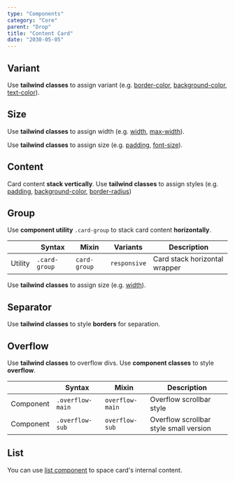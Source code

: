 ```yaml
---
type: "Components"
category: "Core"
parent: "Drop"
title: "Content Card"
date: "2030-05-05"
---
```


## Variant

Use **tailwind classes** to assign variant (e.g. [border-color](https://tailwindcss.com/docs/border-color), [background-color](https://tailwindcss.com/docs/background-color), [text-color](https://tailwindcss.com/docs/text-color)).

<demo>
  <demovanilla src="vanilla/components/core/drop/card-variant">
  </demovanilla>
</demo>

## Size

Use **tailwind classes** to assign width (e.g. [width](https://tailwindcss.com/docs/width), [max-width](https://tailwindcss.com/docs/max-width)).

Use **tailwind classes** to assign size (e.g. [padding](https://tailwindcss.com/docs/padding), [font-size](https://tailwindcss.com/docs/font-size)).

<demo>
  <demovanilla src="vanilla/components/core/drop/card-size">
  </demovanilla>
</demo>

## Content

Card content **stack vertically**. Use **tailwind classes** to assign styles (e.g. [padding](https://tailwindcss.com/docs/padding), [background-color](https://tailwindcss.com/docs/background-color), [border-radius](https://tailwindcss.com/docs/border-radius)) 

<demo>
  <demovanilla src="vanilla/components/core/drop/card-content">
  </demovanilla>
</demo>

## Group

Use **component utility** `.card-group` to stack card content **horizontally**.

<div class="overflow-sub overflow-y-hidden overflow-x-scroll my-4 mt-fc mb-lc w-full">

|                      | Syntax                          | Mixin            | Variants               | Description                   |
| ----------------------- | ----------------------------------------- | -----------------------------| ----------------------------- | ----------------------------- |
| Utility                  | `.card-group`       | `card-group`                | `responsive`                | Card stack horizontal wrapper           |

</div>

Use **tailwind classes** to assign size (e.g. [width](https://tailwindcss.com/docs/width)).

<demo>
  <demovanilla src="vanilla/components/core/drop/card-group">
  </demovanilla>
</demo>

## Separator

Use **tailwind classes** to style **borders** for separation.

<demo>
  <demovanilla src="vanilla/components/core/drop/card-separator">
  </demovanilla>
</demo>

## Overflow

Use **tailwind classes** to overflow divs. Use **component classes** to style **overflow**.

<div class="overflow-sub overflow-y-hidden overflow-x-scroll my-4 mt-fc mb-lc w-full">

|               | Syntax                          | Mixin               | Description                   |
| ----------------------- | ----------------------------------------- | ----------------------------- | ----------------------------- |
| Component                  | `.overflow-main`                     | `overflow-main`                | Overflow scrollbar style            |
| Component                  | `.overflow-sub`                     | `overflow-sub`                | Overflow scrollbar style small version            |

</div>

<demo>
  <demovanilla src="vanilla/components/core/drop/card-overflow-y">
  </demovanilla>
</demo>

## List

You can use [list component](/components/core/list) to space card's internal content.

<demo>
  <demovanilla src="vanilla/components/core/drop/card-list">
  </demovanilla>
</demo>

